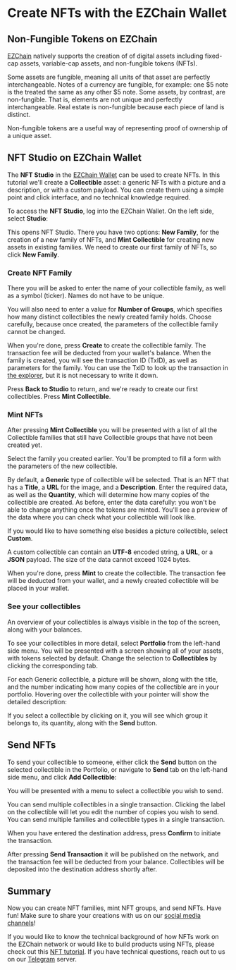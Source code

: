 # Create NFTs with the EZChain Wallet

## Non-Fungible Tokens on EZChain

[EZChain](../platform/README.md) natively supports the creation of of digital assets including fixed-cap assets, variable-cap assets, and non-fungible tokens (NFTs).

Some assets are fungible, meaning all units of that asset are perfectly interchangeable. Notes of a currency are fungible, for example: one $5 note is the treated the same as any other $5 note. Some assets, by contrast, are non-fungible. That is, elements are not unique and perfectly interchangeable. Real estate is non-fungible because each piece of land is distinct.

Non-fungible tokens are a useful way of representing proof of ownership of a unique asset.

## NFT Studio on EZChain Wallet

The **NFT Studio** in the [EZChain Wallet](https://wallet.ezchain.com/) can be used to create NFTs. In this tutorial we'll create a **Collectible** asset: a generic NFTs with a picture and a description, or with a custom payload. You can create them using a simple point and click interface, and no technical knowledge required.

To access the **NFT Studio**, log into the EZChain Wallet. On the left side, select **Studio**:

<!-- ![NFT Studio](/img/nft-studio-01-select.png) -->

This opens NFT Studio. There you have two options: **New Family**, for the creation of a new family of NFTs, and **Mint Collectible** for creating new assets in existing families. We need to create our first family of NFTs, so click **New Family**.

### Create NFT Family

There you will be asked to enter the name of your collectible family, as well as a symbol (ticker). Names do not have to be unique.

<!-- ![Create new family](/img/nft-studio-02-family.png) -->

You will also need to enter a value for **Number of Groups**, which specifies how many distinct collectibles the newly created family holds. Choose carefully, because once created, the parameters of the collectible family cannot be changed.

When you're done, press **Create** to create the collectible family. The transaction fee will be deducted from your wallet's balance. When the family is created, you will see the transaction ID (TxID), as well as parameters for the family. You can use the TxID to look up the transaction in [the explorer](https://explorer.ezchain.com/), but it is not necessary to write it down.

Press **Back to Studio** to return, and we're ready to create our first collectibles. Press **Mint Collectible**.

### Mint NFTs

After pressing **Mint Collectible** you will be presented with a list of all the Collectible families that still have Collectible groups that have not been created yet.

<!-- ![Select a family](/img/nft-studio-03-select-family.png) -->

Select the family you created earlier. You'll be prompted to fill a form with the parameters of the new collectible.

<!-- ![Mint a Collectible](/img/nft-studio-04-mint.png) -->

By default, a **Generic** type of collectible will be selected. That is an NFT that has a **Title**, a **URL** for the image, and a **Description**. Enter the required data, as well as the **Quantity**, which will determine how many copies of the collectible are created. As before, enter the data carefully: you won't be able to change anything once the tokens are minted. You'll see a preview of the data where you can check what your collectible will look like.

If you would like to have something else besides a picture collectible, select **Custom**.

<!-- ![Custom Collectible](/img/nft-studio-05-custom.png) -->

A custom collectible can contain an **UTF-8** encoded string, a **URL**, or a **JSON** payload. The size of the data cannot exceed 1024 bytes.

When you're done, press **Mint** to create the collectible. The transaction fee will be deducted from your wallet, and a newly created collectible will be placed in your wallet.

### See your collectibles

An overview of your collectibles is always visible in the top of the screen, along with your balances.

<!-- ![Overview](/img/nft-studio-06-overview.png) -->

To see your collectibles in more detail, select **Portfolio** from the left-hand side menu. You will be presented with a screen showing all of your assets, with tokens selected by default. Change the selection to **Collectibles** by clicking the corresponding tab.

<!-- ![Collectibles list](/img/nft-studio-07-collectibles.png) -->

For each Generic collectible, a picture will be shown, along with the title, and the number indicating how many copies of the collectible are in your portfolio. Hovering over the collectible with your pointer will show the detailed description:

<!-- ![Collectible details](/img/nft-studio-08-detail.png) -->

If you select a collectible by clicking on it, you will see which group it belongs to, its quantity, along with the **Send** button.

## Send NFTs

To send your collectible to someone, either click the **Send** button on the selected collectible in the Portfolio, or navigate to **Send** tab on the left-hand side menu, and click **Add Collectible**:

<!-- ![Choosing the collectibles](/img/nft-studio-09-send.png) -->

You will be presented with a menu to select a collectible you wish to send.

<!-- ![Multiple collectibles](/img/nft-studio-10-multiple.png) -->

You can send multiple collectibles in a single transaction. Clicking the label on the collectible will let you edit the number of copies you wish to send. You can send multiple families and collectible types in a single transaction.

When you have entered the destination address, press **Confirm** to initiate the transaction.

<!-- ![Transaction](/img/nft-studio-11-send-transaction.png) -->

After pressing **Send Transaction** it will be published on the network, and the transaction fee will be deducted from your balance. Collectibles will be deposited into the destination address shortly after.

## Summary

Now you can create NFT families, mint NFT groups, and send NFTs. Have fun! Make sure to share your creations with us on our [social media channels](https://www.ezchain.com/social)!

If you would like to know the technical background of how NFTs work on the EZChain network or would like to build products using NFTs, please check out this [NFT tutorial](creating-a-nft-part-1.md). If you have technical questions, reach out to us on our [Telegram](https://t.me/EZChainOfficia/) server.

